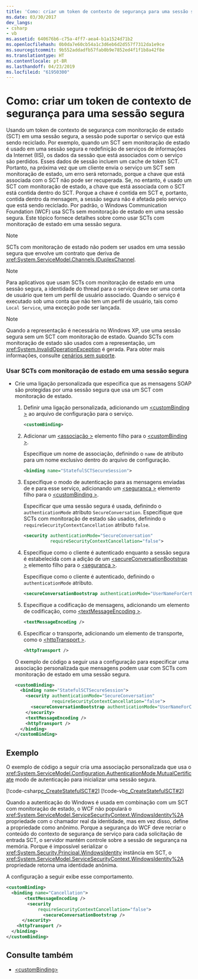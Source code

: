 ```yaml
---
title: 'Como: criar um token de contexto de segurança para uma sessão segura'
ms.date: 03/30/2017
dev_langs:
- csharp
- vb
ms.assetid: 640676b6-c75a-4ff7-aea4-b1a1524d71b2
ms.openlocfilehash: 0b0da7e60cb54a1c3d6eb6d2d557f7312da1e9ce
ms.sourcegitcommit: 9b552addadfb57fab0b9e7852ed4f1f1b8a42f8e
ms.translationtype: HT
ms.contentlocale: pt-BR
ms.lasthandoff: 04/23/2019
ms.locfileid: "61950300"
---
```

# <a name="how-to-create-a-security-context-token-for-a-secure-session"></a>Como: criar um token de contexto de segurança para uma sessão segura
Usando um token de contexto de segurança com monitoração de estado (SCT) em uma sessão segura, a sessão pode suportar o serviço que está sendo reciclado. Por exemplo, quando um SCT sem monitoração de estado é usado em uma sessão segura e redefinição de serviços de informações da Internet (IIS), os dados da sessão que está associados com o serviço são perdidos. Esses dados de sessão incluem um cache de token SCT. Portanto, na próxima vez que um cliente envia o serviço um SCT sem monitoração de estado, um erro será retornado, porque a chave que está associada com o SCT não pode ser recuperada. Se, no entanto, é usado um SCT com monitoração de estado, a chave que está associada com o SCT está contida dentro do SCT. Porque a chave é contida em SCT e, portanto, contida dentro da mensagem, a sessão segura não é afetada pelo serviço que está sendo reciclado. Por padrão, o Windows Communication Foundation (WCF) usa SCTs sem monitoração de estado em uma sessão segura. Este tópico fornece detalhes sobre como usar SCTs com monitoração de estado em uma sessão segura.  
  
> [!NOTE]
>  SCTs com monitoração de estado não podem ser usados em uma sessão segura que envolve um contrato que deriva de <xref:System.ServiceModel.Channels.IDuplexChannel>.  
  
> [!NOTE]
>  Para aplicativos que usam SCTs com monitoração de estado em uma sessão segura, a identidade do thread para o serviço deve ser uma conta de usuário que tem um perfil de usuário associado. Quando o serviço é executado sob uma conta que não tem um perfil de usuário, tais como `Local Service`, uma exceção pode ser lançada.  
  
> [!NOTE]
>  Quando a representação é necessária no Windows XP, use uma sessão segura sem um SCT com monitoração de estado. Quando SCTs com monitoração de estado são usados com a representação, um <xref:System.InvalidOperationException> é gerada. Para obter mais informações, consulte [cenários sem suporte](../../../../docs/framework/wcf/feature-details/unsupported-scenarios.md).  
  
### <a name="to-use-stateful-scts-in-a-secure-session"></a>Usar SCTs com monitoração de estado em uma sessão segura  
  
- Crie uma ligação personalizada que especifica que as mensagens SOAP são protegidas por uma sessão segura que usa um SCT com monitoração de estado.  
  
    1. Definir uma ligação personalizada, adicionando um [ \<customBinding >](../../../../docs/framework/configure-apps/file-schema/wcf/custombinding.md) ao arquivo de configuração para o serviço.  
  
        ```xml  
        <customBinding>  
        ```  
  
    2. Adicionar um [ \<associação >](../../../../docs/framework/misc/binding.md) elemento filho para o [ \<customBinding >](../../../../docs/framework/configure-apps/file-schema/wcf/custombinding.md).  
  
         Especifique um nome de associação, definindo o `name` de atributo para um nome exclusivo dentro do arquivo de configuração.  
  
        ```xml  
        <binding name="StatefulSCTSecureSession">  
        ```  
  
    3. Especifique o modo de autenticação para as mensagens enviadas de e para esse serviço, adicionando um [ \<segurança >](../../../../docs/framework/configure-apps/file-schema/wcf/security-of-custombinding.md) elemento filho para o [ \<customBinding >](../../../../docs/framework/configure-apps/file-schema/wcf/custombinding.md).  
  
         Especificar que uma sessão segura é usada, definindo o `authenticationMode` atributo `SecureConversation`. Especifique que SCTs com monitoração de estado são usados, definindo o `requireSecurityContextCancellation` atributo `false`.  
  
        ```xml  
        <security authenticationMode="SecureConversation"  
                  requireSecurityContextCancellation="false">  
        ```  
  
    4. Especifique como o cliente é autenticado enquanto a sessão segura é estabelecida com a adição de um [ \<secureConversationBootstrap >](../../../../docs/framework/configure-apps/file-schema/wcf/secureconversationbootstrap.md) elemento filho para o [ \<segurança >](../../../../docs/framework/configure-apps/file-schema/wcf/security-of-custombinding.md).  
  
         Especifique como o cliente é autenticado, definindo o `authenticationMode` atributo.  
  
        ```xml  
        <secureConversationBootstrap authenticationMode="UserNameForCertificate" />  
        ```  
  
    5. Especifique a codificação de mensagens, adicionando um elemento de codificação, como [ \<textMessageEncoding >](../../../../docs/framework/configure-apps/file-schema/wcf/textmessageencoding.md).  
  
        ```xml  
        <textMessageEncoding />  
        ```  
  
    6. Especificar o transporte, adicionando um elemento de transporte, como o [ \<httpTransport >](../../../../docs/framework/configure-apps/file-schema/wcf/httptransport.md).  
  
        ```xml  
        <httpTransport />  
        ```  
  
     O exemplo de código a seguir usa a configuração para especificar uma associação personalizada que mensagens podem usar com SCTs com monitoração de estado em uma sessão segura.  
  
    ```xml  
    <customBinding>  
      <binding name="StatefulSCTSecureSession">  
        <security authenticationMode="SecureConversation"  
                  requireSecurityContextCancellation="false">  
          <secureConversationBootstrap authenticationMode="UserNameForCertificate" />  
        </security>  
        <textMessageEncoding />  
        <httpTransport />  
      </binding>  
    </customBinding>  
    ```  
  
## <a name="example"></a>Exemplo  
 O exemplo de código a seguir cria uma associação personalizada que usa o <xref:System.ServiceModel.Configuration.AuthenticationMode.MutualCertificate> modo de autenticação para inicializar uma sessão segura.  
  
 [!code-csharp[c_CreateStatefulSCT#2](../../../../samples/snippets/csharp/VS_Snippets_CFX/c_createstatefulsct/cs/secureservice.cs#2)]
 [!code-vb[c_CreateStatefulSCT#2](../../../../samples/snippets/visualbasic/VS_Snippets_CFX/c_createstatefulsct/vb/secureservice.vb#2)]  
  
 Quando a autenticação do Windows é usada em combinação com um SCT com monitoração de estado, o WCF não populará o <xref:System.ServiceModel.ServiceSecurityContext.WindowsIdentity%2A> propriedade com o chamador real da identidade, mas em vez disso, define a propriedade como anônimo. Porque a segurança do WCF deve recriar o conteúdo do contexto de segurança de serviço para cada solicitação de entrada SCT, o servidor mantém controle sobre a sessão de segurança na memória. Porque é impossível serializar o <xref:System.Security.Principal.WindowsIdentity> instância em SCT, o <xref:System.ServiceModel.ServiceSecurityContext.WindowsIdentity%2A> propriedade retorna uma identidade anônima.  
  
 A configuração a seguir exibe esse comportamento.  
  
```xml  
<customBinding>  
  <binding name="Cancellation">  
       <textMessageEncoding />  
        <security   
            requireSecurityContextCancellation="false">  
              <secureConversationBootstrap />  
      </security>  
    <httpTransport />  
  </binding>  
</customBinding>  
```  
  
## <a name="see-also"></a>Consulte também

- [\<customBinding>](../../../../docs/framework/configure-apps/file-schema/wcf/custombinding.md)
